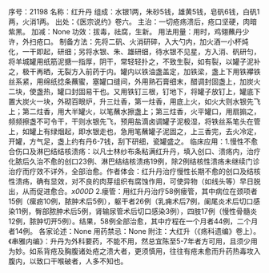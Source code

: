 序号：21198
名称：红升丹
组成：水银1两，朱砂5钱，雄黄5钱，皂矾6钱，白矾1两，火消1两。
出处：《医宗说约》卷六。
主治：一切疮疡溃后，疮口坚硬，肉暗紫黑。
加减：None
功效：拔毒，祛腐，生新。
用法用量：用时，鸡翎蘸丹少许，外扫疮口。
制备方法：先将二矾、火消研碎，入大勺内，加火酒一小杯炖化，一干即起，研细；另将水银、朱、雄研细，待水银不见星，方入消、矾研匀，将羊城罐用纸筋泥搪一指厚，阴干，常轻轻扑之，不致生裂，如有裂，以罐子泥补之，极干再晒，无裂方入前药于内。罐内以铁油盏盖定，加铁梁，盏上下用铁襻铁丝系紧，用绵纸捻条蘸蜜，塞罐口缝间，外用熟石膏细末，醋调封固盏上，加炭火二块，使盏热，罐口封固易干也。又用铁钉三根，钉地下，将罐子放钉上，罐底下置大炭火一块，外砌百眼炉，升三灶香，第一炷香，用底上火，如火大则水银先飞上；第二炷香，用大半罐火，以笔蘸水擦盏上；第三炷香，火平罐口，用扇搧之，频频擦盏不可令干，干则水银先飞，预用盐滴卤调罐子泥极湿，将铁丝系笔头在管上，如罐上有绿烟起，即水银走也，急用笔蘸罐子泥固之，上三香完，去火冷定，开罐，方气足，盏上约有丹6-7钱，刮下研细，瓷罐盛之。
临床应用：1.慢性不愈合伤口及淋巴结结核溃疡：以凡士林纱布条粘满红升丹，填入创口、溃疡内，治疗化脓后久治不愈的创口23例、淋巴结结核溃疡19例，除2例结核性溃疡未继续门诊治疗而疗效不详外，全部治愈。作者体会：红升丹治疗慢性长期不愈的创口及结核性溃疡，确有显效，对不良的肉芽组织有腐蚀作用，可使异物（如线头等）早日脱出，从而促进愈合。_x000D_
2.瘘管：用红升丹治疗58例瘘管，其中病位在颈项者15例（瘰疬10例，脓肿术后5例），躯干者26例（乳痈术后7例，阑尾炎术后切口感染11例，臀部脓肿术后5例，肾输尿管术后切口感染3例），四肢17例（慢性骨髓炎12例，脓肿切开5例）。结果，58例全部治愈，其中疗程在一个月者44例，二个月者14例。
各家论述：None
用药禁忌：None
附注：大红升（《疡科遗编》卷上）。《串雅内编》：升丹为外科要药，不能不用，然总宜陈至5-7年者方可用，且须少用为妙。如系背疮及胸腹诸处疮之溃大者，更须慎用，往往有疮未愈而升药热毒攻入腹内，以致口干喉破者，人多不知也。
